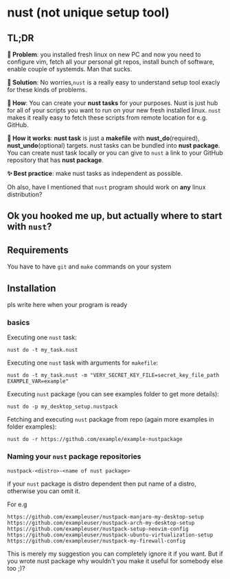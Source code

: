 # nust (not unique setup tool)

## TL;DR

**🚩 Problem**: you installed fresh linux on new PC and now you need to configure vim, fetch all your personal git repos, install bunch of software, enable couple of systemds. Man that sucks. 

**🎯 Solution**: No worries,`nust` is a really easy to understand setup tool exacly for these kinds of problems.

**🧐 How**: You can create your **nust tasks** for your purposes. Nust is just hub for all of your scripts you want to run on your new fresh installed linux. `nust` makes it really easy to fetch these scripts from remote location for e.g. GitHub. 

**🤔 How it works**: **nust task** is just a **makefile** with **nust_do**(required), **nust_undo**(optional) targets. nust tasks can be bundled into **nust package**. You can create nust task locally or you can give to `nust` a link to your GitHub repository that has **nust package**. 

**✨ Best practice**: make nust tasks as independent as possible. 

Oh also, have I mentioned that `nust` program should work on **any** linux distribution? 

## Ok you hooked me up, but actually where to start with `nust`? 

## Requirements

You have to have `git` and `make` commands on your system

## Installation

pls write here when your program is ready 

### basics

Executing one `nust` task:
```
nust do -t my_task.nust
```

Executing one `nust` task with arguments for `makefile`:
```
nust do -t my_task.nust -m "VERY_SECRET_KEY_FILE=secret_key_file_path EXAMPLE_VAR=example"
```

Executing `nust` package (you can see examples folder to get more details):
```
nust do -p my_desktop_setup.nustpack
```

Fetching and executing `nust` package from repo (again more examples in folder examples):
```
nust do -r https://github.com/example/example-nustpackage
```

### Naming your `nust` package repositories 


```
nustpack-<distro>-<name of nust package>
```

if your `nust` package is distro dependent then put name of a distro, otherwise you can omit it. 

For e.g
```
https://github.com/exampleuser/nustpack-manjaro-my-desktop-setup
https://github.com/exampleuser/nustpack-arch-my-desktop-setup
https://github.com/exampleuser/nustpack-setup-neovim-config
https://github.com/exampleuser/nustpack-ubuntu-virtualization-setup
https://github.com/exampleuser/nustpack-my-firewall-config
```

This is merely my suggestion you can completely ignore it if you want. But if you wrote nust package why wouldn't you make it useful for somebody else too ;)?